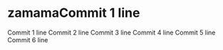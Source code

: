# zamamaCommit 1 line
Commit 1 line
Commit 2 line
Commit 3 line
Commit 4 line
Commit 5 line
Commit 6 line
